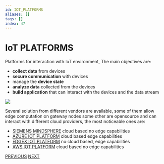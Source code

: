 ```yaml
---
id: IOT_PLATFORMS
aliases: []
tags: []
index: 47
---
```


# IoT PLATFORMS

Platforms for interaction with IoT environment, The main objectives are:

- **collect data** from devices
- **secure communication** with devices
- manage the **device state**
- **analyze data** collected from the devices
- **build application** that can interact with the devices and the data stream

![](Pasted%20image%2020240615125256.png)

Several solution from different vendors are available, some of them allow edge computation on gateway nodes some other are opensource and can interact with different cloud providers, the most noticeable ones are:

-  [SIEMENS MINDSPHERE](SIEMENS_MINDSPHERE.md) cloud based no edge capabilities
- [AZURE IOT PLATFORM](AZURE_IOT_PLATFORM.md) cloud based edge capabilities
-  [EDGEX IOT PLATFORM](EDGEX_IOT_PLATFORM.md) no cloud based, edge capabilities
- [AWS IOT PLATFORM](AWS_IOT_PLATFORM.md) cloud based no edge capabilities

[PREVIOUS](SCADA.md) [NEXT](AWS_IOT_PLATFORM.md)
